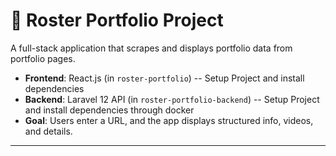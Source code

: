 # 🧩 Roster Portfolio Project

A full-stack application that scrapes and displays portfolio data from portfolio pages.

- **Frontend**: React.js (in `roster-portfolio`) 
   -- Setup Project and install dependencies 
- **Backend**: Laravel 12 API (in `roster-portfolio-backend`)
   -- Setup Project and install dependencies through docker 
- **Goal**: Users enter a URL, and the app displays structured info, videos, and details.

---

